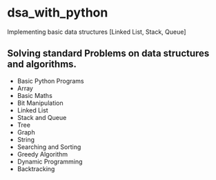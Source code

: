 # dsa_with_python
Implementing basic data structures [Linked List, Stack, Queue] 

## Solving standard Problems on data structures and algorithms. 
+ Basic Python Programs 
+ Array  
+ Basic Maths  
+ Bit Manipulation 
+ Linked List  
+ Stack and Queue  
+ Tree  
+ Graph  
+ String  
+ Searching and Sorting 
+ Greedy Algorithm
+ Dynamic Programming
+ Backtracking
